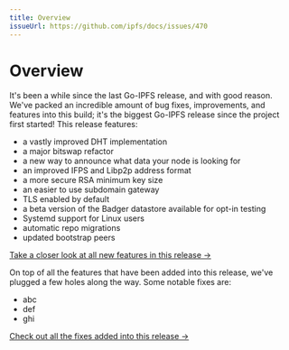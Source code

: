 ```yaml
---
title: Overview
issueUrl: https://github.com/ipfs/docs/issues/470
---
```


# Overview

It's been a while since the last Go-IPFS release, and with good reason. We've packed an incredible amount of bug fixes, improvements, and features into this build; it's the biggest Go-IPFS release since the project first started! This release features:

- a vastly improved DHT implementation
- a major bitswap refactor
- a new way to announce what data your node is looking for
- an improved IFPS and Libp2p address format
- a more secure RSA minimum key size
- an easier to use subdomain gateway
- TLS enabled by default
- a beta version of the Badger datastore available for opt-in testing
- Systemd support for Linux users
- automatic repo migrations
- updated bootstrap peers

[Take a closer look at all new features in this release →](features)

On top of all the features that have been added into this release, we've plugged a few holes along the way. Some notable fixes are:

- abc
- def
- ghi

[Check out all the fixes added into this release →](fixes)
